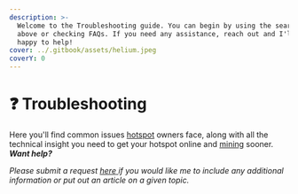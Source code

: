 ```yaml
---
description: >-
  Welcome to the Troubleshooting guide. You can begin by using the search bar
  above or checking FAQs. If you need any assistance, reach out and I'll be
  happy to help!
cover: ../.gitbook/assets/helium.jpeg
coverY: 0
---
```


# ❓ Troubleshooting

Here you'll find common issues [hotspot](../helium-glossary.md#hotspot) owners face, along with all the technical insight you need to get your hotspot online and [mining](../helium-glossary.md#mining) sooner. _**Want help?**_

_Please submit a request_ [_here_ ](contact/email.md)_if you would like me to include any additional information or put out an article on a given topic._
